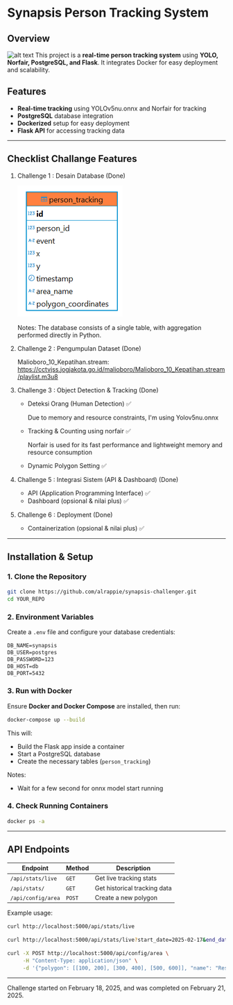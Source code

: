 # Synapsis Person Tracking System

## Overview
![alt text](<Live Streaming with Bounding Box - Google Chrome 2025-02-21 22-05-51 (1).gif>)
This project is a **real-time person tracking system** using **YOLO, Norfair, PostgreSQL, and Flask**. It integrates Docker for easy deployment and scalability.

## Features

- **Real-time tracking** using YOLOv5nu.onnx and Norfair for tracking
- **PostgreSQL** database integration
- **Dockerized** setup for easy deployment
- **Flask API** for accessing tracking data

---
## Checklist Challange Features

1. Challenge 1 : Desain Database (Done)

    ![alt text](image.png)

    Notes: 
    The database consists of a single table, with aggregation performed directly in Python. 

2. Challenge 2 : Pengumpulan Dataset (Done)

    Malioboro_10_Kepatihan.stream: https://cctvjss.jogjakota.go.id/malioboro/Malioboro_10_Kepatihan.stream/playlist.m3u8

3. Challenge 3 : Object Detection & Tracking (Done)

    - Deteksi Orang (Human Detection) ✅

        Due to memory and resource constraints, I'm using Yolov5nu.onnx

    - Tracking & Counting using norfair ✅

        Norfair is used for its fast performance and lightweight memory and resource consumption

    - Dynamic Polygon Setting ✅

4. Challenge 5 : Integrasi Sistem (API & Dashboard) (Done)

    - API (Application Programming Interface) ✅
    - Dashboard (opsional & nilai plus) ✅

5. Challenge 6 : Deployment (Done)

    - Containerization (opsional & nilai plus) ✅
---

## Installation & Setup

### **1. Clone the Repository**

```bash
git clone https://github.com/alrappie/synapsis-challenger.git
cd YOUR_REPO
```

### **2. Environment Variables**

Create a `.env` file and configure your database credentials:

```env
DB_NAME=synapsis
DB_USER=postgres
DB_PASSWORD=123
DB_HOST=db
DB_PORT=5432
```

### **3. Run with Docker**

Ensure **Docker and Docker Compose** are installed, then run:

```bash
docker-compose up --build
```

This will:

- Build the Flask app inside a container
- Start a PostgreSQL database
- Create the necessary tables (`person_tracking`)

Notes:
- Wait for a few second for onnx model start running

### **4. Check Running Containers**

```bash
docker ps -a
```

---


## API Endpoints

| Endpoint             | Method | Description                  |
| -------------------- | ------ | ---------------------------- |
| `/api/stats/live`    | `GET`  | Get live tracking stats      |
| `/api/stats/` | `GET`  | Get historical tracking data |
| `/api/config/area` | `POST`  | Create a new polygon |

Example usage:

```bash
curl http://localhost:5000/api/stats/live
```
```bash
curl http://localhost:5000/api/stats/live?start_date=2025-02-17&end_date=2025-02-25&limit=30&offset=0
```
```bash
curl -X POST http://localhost:5000/api/config/area \
     -H "Content-Type: application/json" \
     -d '{"polygon": [[100, 200], [300, 400], [500, 600]], "name": "Restricted Zone"}'
```
---
Challenge started on February 18, 2025, and was completed on February 21, 2025.
